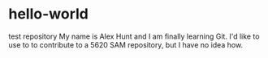 # hello-world
test repository
My name is Alex Hunt and I am finally learning Git. I'd like to use to to contribute to a 5620 SAM repository, but I have no idea how. 
